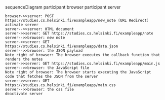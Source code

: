 sequenceDiagram
    participant browser
    participant server

    browser->>server: POST https://studies.cs.helsinki.fi/exampleapp/new_note (URL Redirect)
    activate server
    server-->>server: HTML document
    server->>server: GET https://studies.cs.helsinki.fi/exampleapp/note
    server-->>browser: new note
    server->>server: GET https://studies.cs.helsinki.fi/exampleapp/data.json
    server-->>browser: the JSON payload
    Note right of browser: The browser executes the callback function that renders the notes
    server->>server: GET https://studies.cs.helsinki.fi/exampleapp/main.js
    server-->>browser: the JavaScript file
    Note right of browser: The browser starts executing the JavaScript code that fetches the JSON from the server
    server->>server: GET https://studies.cs.helsinki.fi/exampleapp/main.css
    server-->>browser: the css file
    deactivate server